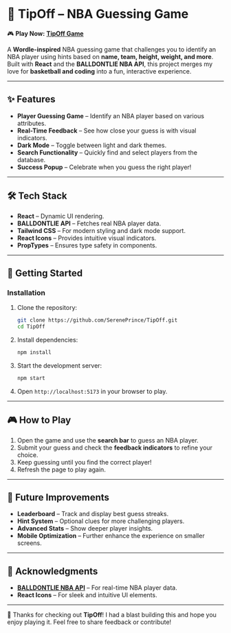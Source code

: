 # 🏀 **TipOff – NBA Guessing Game**  

🎮 **Play Now:** [**TipOff Game**](https://sereneprince.github.io/TipOff/)  

A **Wordle-inspired** NBA guessing game that challenges you to identify an NBA player using hints based on **name, team, height, weight, and more**. Built with **React** and the **BALLDONTLIE NBA API**, this project merges my love for **basketball and coding** into a fun, interactive experience.  

---

## ✨ **Features**  

- **Player Guessing Game** – Identify an NBA player based on various attributes.  
- **Real-Time Feedback** – See how close your guess is with visual indicators.  
- **Dark Mode** – Toggle between light and dark themes.  
- **Search Functionality** – Quickly find and select players from the database.  
- **Success Popup** – Celebrate when you guess the right player!  

---

## 🛠️ **Tech Stack**  

- **React** – Dynamic UI rendering.  
- **BALLDONTLIE API** – Fetches real NBA player data.  
- **Tailwind CSS** – For modern styling and dark mode support.  
- **React Icons** – Provides intuitive visual indicators.  
- **PropTypes** – Ensures type safety in components.  

---

## 🚀 **Getting Started**  

### **Installation**  

1. Clone the repository:  
   ```bash
   git clone https://github.com/SerenePrince/TipOff.git
   cd TipOff
   ```
2. Install dependencies:  
   ```bash
   npm install
   ```
3. Start the development server:  
   ```bash
   npm start
   ```
4. Open `http://localhost:5173` in your browser to play.  

---

## 🎮 **How to Play**  

1. Open the game and use the **search bar** to guess an NBA player.  
2. Submit your guess and check the **feedback indicators** to refine your choice.  
3. Keep guessing until you find the correct player!  
4. Refresh the page to play again.  

---

## 🔮 **Future Improvements**  

- **Leaderboard** – Track and display best guess streaks.  
- **Hint System** – Optional clues for more challenging players.  
- **Advanced Stats** – Show deeper player insights.  
- **Mobile Optimization** – Further enhance the experience on smaller screens.  

---

## 🙏 **Acknowledgments**  

- **[BALLDONTLIE NBA API](https://www.balldontlie.io/)** – For real-time NBA player data.  
- **React Icons** – For sleek and intuitive UI elements.  

---

🏀 Thanks for checking out **TipOff**! I had a blast building this and hope you enjoy playing it. Feel free to share feedback or contribute!  
